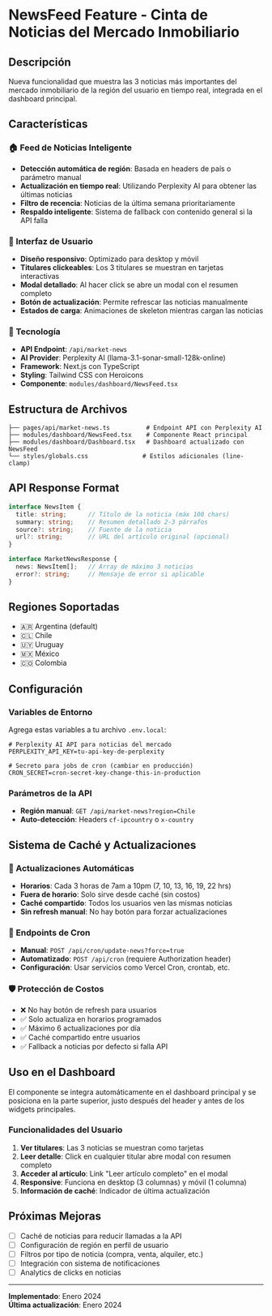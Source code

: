 # NewsFeed Feature - Cinta de Noticias del Mercado Inmobiliario

## Descripción
Nueva funcionalidad que muestra las 3 noticias más importantes del mercado inmobiliario de la región del usuario en tiempo real, integrada en el dashboard principal.

## Características

### 🏠 Feed de Noticias Inteligente
- **Detección automática de región**: Basada en headers de país o parámetro manual
- **Actualización en tiempo real**: Utilizando Perplexity AI para obtener las últimas noticias
- **Filtro de recencia**: Noticias de la última semana prioritariamente
- **Respaldo inteligente**: Sistema de fallback con contenido general si la API falla

### 🎨 Interfaz de Usuario
- **Diseño responsivo**: Optimizado para desktop y móvil
- **Titulares clickeables**: Los 3 titulares se muestran en tarjetas interactivas
- **Modal detallado**: Al hacer click se abre un modal con el resumen completo
- **Botón de actualización**: Permite refrescar las noticias manualmente
- **Estados de carga**: Animaciones de skeleton mientras cargan las noticias

### 🔧 Tecnología
- **API Endpoint**: `/api/market-news`
- **AI Provider**: Perplexity AI (llama-3.1-sonar-small-128k-online)
- **Framework**: Next.js con TypeScript
- **Styling**: Tailwind CSS con Heroicons
- **Componente**: `modules/dashboard/NewsFeed.tsx`

## Estructura de Archivos

```
├── pages/api/market-news.ts          # Endpoint API con Perplexity AI
├── modules/dashboard/NewsFeed.tsx    # Componente React principal
├── modules/dashboard/Dashboard.tsx   # Dashboard actualizado con NewsFeed
└── styles/globals.css               # Estilos adicionales (line-clamp)
```

## API Response Format

```typescript
interface NewsItem {
  title: string;      // Título de la noticia (máx 100 chars)
  summary: string;    // Resumen detallado 2-3 párrafos
  source?: string;    // Fuente de la noticia
  url?: string;       // URL del artículo original (opcional)
}

interface MarketNewsResponse {
  news: NewsItem[];   // Array de máximo 3 noticias
  error?: string;     // Mensaje de error si aplicable
}
```

## Regiones Soportadas
- 🇦🇷 Argentina (default)
- 🇨🇱 Chile
- 🇺🇾 Uruguay
- 🇲🇽 México
- 🇨🇴 Colombia

## Configuración

### Variables de Entorno
Agrega estas variables a tu archivo `.env.local`:

```env
# Perplexity AI API para noticias del mercado
PERPLEXITY_API_KEY=tu-api-key-de-perplexity

# Secreto para jobs de cron (cambiar en producción)
CRON_SECRET=cron-secret-key-change-this-in-production
```

### Parámetros de la API
- **Región manual**: `GET /api/market-news?region=Chile`
- **Auto-detección**: Headers `cf-ipcountry` o `x-country`

## Sistema de Caché y Actualizaciones

### 🔄 Actualizaciones Automáticas
- **Horarios**: Cada 3 horas de 7am a 10pm (7, 10, 13, 16, 19, 22 hrs)
- **Fuera de horario**: Solo sirve desde caché (sin costos)
- **Caché compartido**: Todos los usuarios ven las mismas noticias
- **Sin refresh manual**: No hay botón para forzar actualizaciones

### 📁 Endpoints de Cron
- **Manual**: `POST /api/cron/update-news?force=true`
- **Automatizado**: `POST /api/cron` (requiere Authorization header)
- **Configuración**: Usar servicios como Vercel Cron, crontab, etc.

### 🛡️ Protección de Costos
- ❌ No hay botón de refresh para usuarios
- ✅ Solo actualiza en horarios programados
- ✅ Máximo 6 actualizaciones por día
- ✅ Caché compartido entre usuarios
- ✅ Fallback a noticias por defecto si falla API

## Uso en el Dashboard

El componente se integra automáticamente en el dashboard principal y se posiciona en la parte superior, justo después del header y antes de los widgets principales.

### Funcionalidades del Usuario
1. **Ver titulares**: Las 3 noticias se muestran como tarjetas
2. **Leer detalle**: Click en cualquier titular abre modal con resumen completo
3. **Acceder al artículo**: Link "Leer artículo completo" en el modal
4. **Responsive**: Funciona en desktop (3 columnas) y móvil (1 columna)
5. **Información de caché**: Indicador de última actualización

## Próximas Mejoras
- [ ] Caché de noticias para reducir llamadas a la API
- [ ] Configuración de región en perfil de usuario
- [ ] Filtros por tipo de noticia (compra, venta, alquiler, etc.)
- [ ] Integración con sistema de notificaciones
- [ ] Analytics de clicks en noticias

---

**Implementado**: Enero 2024  
**Última actualización**: Enero 2024 